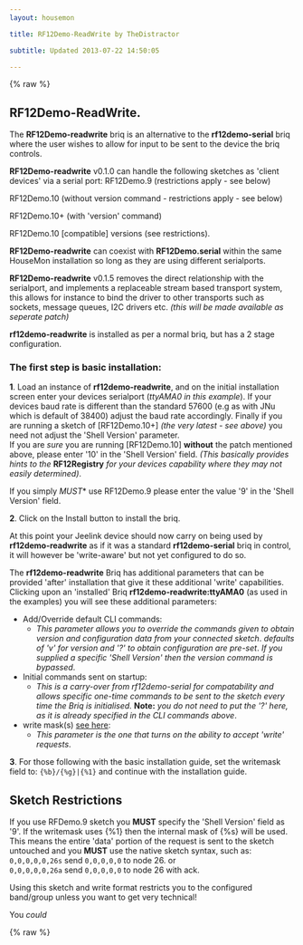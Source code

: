 ```yaml
---
layout: housemon

title: RF12Demo-ReadWrite by TheDistractor

subtitle: Updated 2013-07-22 14:50:05

---
```


{% raw %}

## RF12Demo-ReadWrite.

The **RF12Demo-readwrite** briq is an alternative to the **rf12demo-serial** briq where the user wishes to allow for input to be sent to the device the briq controls.

**RF12Demo-readwrite** v0.1.0 can handle the following sketches as 'client devices' via a serial port:
RF12Demo.9 (restrictions apply - see below)  

RF12Demo.10 (without version command - restrictions apply - see below)  

RF12Demo.10+ (with 'version' command)

RF12Demo.10 [compatible] versions (see restrictions).

**RF12Demo-readwrite** can coexist with **RF12Demo.serial** within the same HouseMon installation so long as they are using different serialports.

**RF12Demo-readwrite** v0.1.5 removes the direct relationship with the serialport, and implements a replaceable stream based transport system, this allows for instance to bind the driver to other transports such as sockets, message queues, I2C drivers etc. *(this will be made available as seperate patch)*  


**rf12demo-readwrite** is installed as per a normal briq, but has a 2 stage configuration. 

### The first step is basic installation:  

**1**\. Load an instance of **rf12demo-readwrite**, and on the initial installation screen enter your devices serialport (*ttyAMA0 in this example*). If your devices baud rate is different than the standard 57600 (e.g as with JNu which is default of 38400) adjust the baud rate accordingly. Finally if you are running a sketch of \[RF12Demo.10+\] *(the very latest - see above)* you need not adjust the 'Shell Version' parameter.  
If you are *sure* you are running \[RF12Demo.10\] **without** the patch mentioned above, please enter '10' in the 'Shell Version' field. *(This basically provides hints to the* **RF12Registry** *for your devices capability where they may not easily determined)*.  

If you simply *MUST** use RF12Demo.9 please enter the value '9' in the 'Shell Version' field.
  
**2**\. Click on the Install button to install the briq. 
  
At this point your Jeelink device should now carry on being used by **rf12demo-readwrite** as if it was a standard **rf12demo-serial** briq in control, it will however be 'write-aware' but not yet configured to do so.  


The **rf12demo-readwrite** Briq has additional parameters that can be provided 'after' installation that give it these additional 'write' capabilities.  
Clicking upon an 'installed' Briq **rf12demo-readwrite:ttyAMA0** (as used in the examples) you will see these additional parameters:  

  - Add/Override default CLI commands:
    - *This parameter allows you to override the commands given to obtain version and configuration data from your connected sketch*. 
          *defaults of 'v' for version and '?' to obtain configuration are pre-set*. 
          *If you supplied a specific 'Shell Version' then the version command is bypassed*.
  - Initial commands sent on startup:
    - *This is a carry-over from rf12demo-serial for compatability and allows specific one-time commands to be sent to the sketch every time the Briq is initialised.* **Note:** *you do not need to put the '?' here, as it is already specified in the CLI commands above*.
  - write mask(s) [see here](rf12demo-writemasks.html):
    - *This parameter is the one that turns on the ability to accept 'write' requests*.  

**3**\. For those following with the basic installation guide, set the writemask field to: ``{%b}/{%g}|{%1}`` and continue with the installation guide.



## Sketch Restrictions

If you use RFDemo.9 sketch you **MUST** specify the 'Shell Version' field as '9'.
If the writemask uses {%1} then the internal mask of {%s} will be used. This means the entire 'data' portion of the request is sent to the sketch untouched and you **MUST** use the native sketch syntax, such as:  
``0,0,0,0,0,26s`` send ``0,0,0,0,0`` to node 26. 
or  
``0,0,0,0,0,26a`` send ``0,0,0,0,0`` to node 26 with ack.

Using this sketch and write format restricts you to the configured band/group unless you want to get very technical!

You *could* 






{% raw %}
